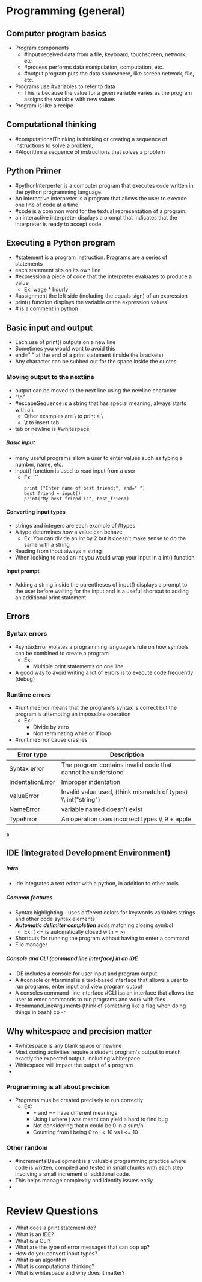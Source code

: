# Programming (general)
## Computer program basics
- Program components
	- #input received data from a file, keyboard, touchscreen, network, etc
	- #process performs data manipulation, computation, etc.
	- #output program puts the data somewhere, like screen network, file, etc.
- Programs use #variables to refer to data
	- This is because the value for a given variable varies as the program assigns the variable with new values
- Program is like a recipe
## Computational thinking
- #computationalThinking is thinking or creating a sequence of instructions to solve a problem,
- #Algorithm a sequence of instructions that solves a problem
## Python Primer
- #pythonInterperter is a computer program that executes code written in the python programming language. 
- An interactive interpreter is a program that allows the user to execute one line of code at a time
- #code is a common word for the textual representation of a program.
- an interactive interpreter displays a prompt that indicates that the interpreter is ready to accept code. 
## Executing a Python program
- #statement is a program instruction. Programs are a series of statements
- each statement sits on its own line
- #expression a piece of code that the interpreter evaluates to produce a value
	- Ex: wage \* hourly
- #assignment the left side (including the equals sign) of an expression
- print() function displays the variable or the expression values
- \# is a comment in python

## Basic input and output
- Each use of print() outputs on a new line
- Sometimes you would want to avoid this
- end=" " at the end of a print statement (inside the brackets)
- Any character can be subbed out for the space inside the quotes
### Moving output to the nextline
- output can be moved to the next line using the newline character
- "\n"
- #escapeSequence is a string that has special meaning, always starts with a \
	- Other examples are \\ to print a \ 
	- \t to insert tab
- tab or newline is #whitespace
##### Basic input
- many useful programs allow a user to enter values such as typing a number, name, etc. 
- input() function is used to read input from a user
	- Ex: ```
	  ```
	  print ("Enter name of best friend:", end=" ")
	  best_friend = input()
	  print("My best friend is", best_friend)
	  ```

#### Converting input types
- strings and integers are each example of #types 
- A type determines how a value can behave
	- Ex: You can divide an int by 2 but it doesn't make sense to do the same with a string
- Reading from input always = string
- When looking to read an int you would wrap your input in a int() function

#### Input prompt
- Adding a string inside the parentheses of input() displays a prompt to the user before waiting for the input and is a useful shortcut to adding an additional print statement
## Errors
### Syntax errors
- #syntaxError violates a programming language's rule on how symbols can be combined to create a program
	- Ex:
		- Multiple print statements on one line
- A good way to avoid writing a lot of errors is to execute code frequently (debug)
### Runtime errors
- #runtimeError means that the program's syntax is correct but the program is attempting an impossible operation
	- Ex:
		- Divide by zero 
		- Non terminating while or if loop
- #runtimeError cause crashes

| Error type       | Description                                                     |
| ---------------- | --------------------------------------------------------------- |
| Syntax error     | The program contains invalid code that cannot be understood     |
| IndentationError | Improper indentation                                            |
| ValueError       | Invalid value used, (think mismatch of types) \\\ int("string") |
| NameError        | variable named doesn't exist                                    |
| TypeError        | An operation uses incorrect types \\\ 9 + apple                 |
a
## IDE (Integrated Development Environment)
##### Intro
- Ide integrates a text editor with a python, in addition to other tools
##### Common features
- Syntax highlighting - uses different colors for keywords variables strings and other code syntax elements
- ***Automatic delimiter completion*** adds matching closing symbol
	- Ex: ( <= is automatically closed with = >)
- Shortcuts for running the program without having to enter a command
- File manager
##### Console and CLI (command line interface) in an IDE
- IDE includes a console for user input and program output. 
- A #console or #terminal is a text-based interface that allows a user to run programs, enter input and view program output
- A consoles command-line interface #CLI isa an interface that allows the user to enter commands to run programs and work with files
- #commandLineArguments (think of something like a flag when doing things in bash) cp -r
## Why whitespace and precision matter
- #whitespace  is any blank space or newline
- Most coding activities require a student program's output to match exactly the expected output, including whitespace.
- Whitespace will impact the output of a program
-
### Programming is all about precision
- Programs mus be created precisely to run correctly
	- EX:
		- = and == have different meanings
		- Using i where j was meant can yield a hard to find bug
		- Not considering that n could be 0 in a sum/n 
		- Counting from i being 0 to i < 10 vs i <= 10
### Other random
- #incrementalDevelopment is a valuable programming practice where code is written, compiled and tested in small chunks with each step involving a small increment of additional code.
- This helps manage complexity and identify issues early
- 
# Review Questions
- What does a print statement do?
- What is an IDE?
- What is a CLI?
- What are the type of error messages that can pop up?
- How do you convert input types?
- What is an algorithm
- What is computational thinking?
- What is whitespace and why does it matter?